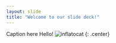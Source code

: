 ```yaml
---
layout: slide
title: "Welcome to our slide deck!"
---
```


Caption here
Hello!
![inflatocat](https://octodex.github.com/images/inflatocat.png)
{: .center}
